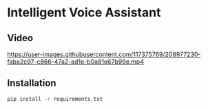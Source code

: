 # Intelligent Voice Assistant

## Video
https://user-images.githubusercontent.com/117375769/208977230-faba2c97-c866-47a2-ad1e-b0a81e67b99e.mp4

## Installation
```bash
pip install -r requirements.txt
```

